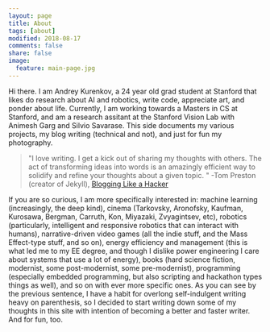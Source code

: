 ```yaml
---
layout: page
title: About
tags: [about]
modified: 2018-08-17
comments: false
share: false
image:
  feature: main-page.jpg
---
```


Hi there. I am Andrey Kurenkov, a 24 year old grad student at Stanford that likes do research about AI and robotics, write code, appreciate art, and ponder about life. Currently, I am working towards a Masters in CS at Stanford, and am a research assitant at the Stanford Vision Lab with Animesh Garg and Silvio Savarase. This side documents my various projects, my blog writing (technical and not), and just for fun my photography.

> "I love writing. I get a kick out of sharing my thoughts with others. The act of transforming ideas into words is an amazingly efficient way to solidify and refine your thoughts about a given topic. " -Tom Preston (creator of Jekyll), [Blogging Like a Hacker](http://tom.preston-werner.com/2008/11/17/blogging-like-a-hacker.html)

If you are so curious, I am more specifically interested in: machine learning (increasingly, the  deep kind), cinema (Tarkovsky, Aronofsky, Kaufman, Kurosawa, Bergman, Carruth, Kon, Miyazaki, Zvyagintsev, etc), robotics (particularly, intelligent and responsive robotics that can interact with humans), narrative-driven video games (all the indie stuff, and the Mass Effect-type stuff, and so on), energy efficiency and management (this is what led me to my EE degree, and though I dislike power engineering I care about systems that use a lot of energy), books (hard science fiction, modernist, some post-modernist, some pre-modernist), programming (especially embedded programming, but also scripting and hackathon types things as well), and so on with ever more specific ones. As you can see by the previous sentence, I have a habit for overlong self-indulgent writing heavy on parenthesis, so I decided to start writing down some of my thoughts in this site with intention of becoming a better and faster writer. And for fun, too.



